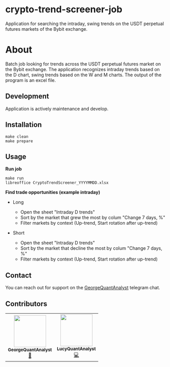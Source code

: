 # crypto-trend-screener-job
Application for searching the intraday, swing trends on the USDT perpetual futures markets of the Bybit exchange.

# About
Batch job looking for trends across the USDT perpetual futures market on the Bybit exchange.
The application recognizes intraday trends based on the D chart, swing trends based on the W and M charts.
The output of the program is an excel file.

## Development
Application is actively maintenance and develop.

## Installation
```commandline
make clean
make prepare
```

## Usage
**Run job**
```commandline
make run
libreoffice CryptoTrendScreener_YYYYMMDD.xlsx
```

**Find trade opportunities (example intraday)**
* Long
  * Open the sheet "Intraday D trends"
  * Sort by the market that grew the most by colum "Change 7 days, %"
  * Filter markets by context (Up-trend, Start rotation after up-trend) 

* Short
  * Open the sheet "Intraday D trends"
  * Sort by the market that decline the most by colum "Change 7 days, %"
  * Filter markets by context (Up-trend, Start rotation after up-trend) 


## Contact
You can reach out for support on the [GeorgeQuantAnalyst](https://t.me/GeorgeQunatAnalyst) telegram chat.

## Contributors
<!-- ALL-CONTRIBUTORS-LIST:START - Do not remove or modify this section -->
<!-- prettier-ignore-start -->
<!-- markdownlint-disable -->
<table>
  <tr>
     <td align="center"><a href="https://github.com/GeorgeQuantAnalyst"><img src="https://avatars.githubusercontent.com/u/112611533?v=4" width="100px;" alt=""/><br /><sub><b>GeorgeQuantAnalyst</b></sub></a><br /><a href="https://github.com/GeorgeQuantAnalyst" title="Ideas">🤔</a></td>
    <td align="center"><a href="https://github.com/LucyQuantAnalyst"><img src="https://avatars.githubusercontent.com/u/115091833?v=4" width="100px;" alt=""/><br /><sub><b>LucyQuantAnalyst</b></sub></a><br /><a href="https://github.com/LucyQuantAnalyst" title="Code">💻</a></td>
  </tr>
</table>
